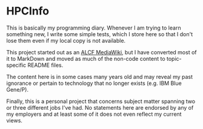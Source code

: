 HPCInfo
=======

This is basically my programming diary.  Whenever I am trying to learn something new, I write some simple tests, which I store here so that I don't lose them even if my local copy is not available.

This project started out as an [ALCF MediaWiki](https://wiki.alcf.anl.gov/parts/index.php/Main_Page), but I have converted most of it to MarkDown and moved as much of the non-code content to topic-specific README files.

The content here is in some cases many years old and may reveal my past ignorance or pertain to technology that no longer exists (e.g. IBM Blue Gene/P).

Finally, this is a personal project that concerns subject matter spanning two or three different jobs I've had.  No statements here are endorsed by any of my employers and at least some of it does not even reflect my current views.


